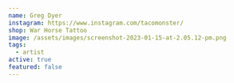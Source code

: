 ```yaml
---
name: Greg Dyer
instagram: https://www.instagram.com/tacomonster/
shop: War Horse Tattoo
image: /assets/images/screenshot-2023-01-15-at-2.05.12-pm.png
tags:
  - artist
active: true
featured: false
---
```


